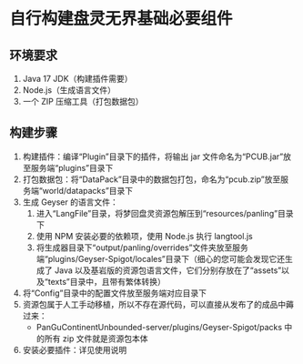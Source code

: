 # 自行构建盘灵无界基础必要组件

## 环境要求
1. Java 17 JDK（构建插件需要）
2. Node.js（生成语言文件）
3. 一个 ZIP 压缩工具（打包数据包）

## 构建步骤
1. 构建插件：编译“Plugin”目录下的插件，将输出 jar 文件命名为“PCUB.jar”放至服务端“plugins”目录下
2. 打包数据包：将“DataPack”目录中的数据包打包，命名为“pcub.zip”放至服务端“world/datapacks”目录下
3. 生成 Geyser 的语言文件：
   1. 进入“LangFile”目录，将梦回盘灵资源包解压到“resources/panling”目录下
   2. 使用 NPM 安装必要的依赖项，使用 Node.js 执行 langtool.js
   3. 将生成器目录下“output/panling/overrides”文件夹放至服务端“plugins/Geyser-Spigot/locales”目录下（细心的您可能会发现它还生成了 Java 以及基岩版的资源包语言文件，它们分别存放在了“assets”以及“texts”目录中，且带有繁体转换）
4. 将“Config”目录中的配置文件放至服务端对应目录下
5. 资源包属于人工手动移植，所以不存在源代码，可以直接从发布了的成品中薅过来：
   - PanGuContinentUnbounded-server/plugins/Geyser-Spigot/packs 中的所有 zip 文件就是资源包本体
6. 安装必要插件：详见使用说明